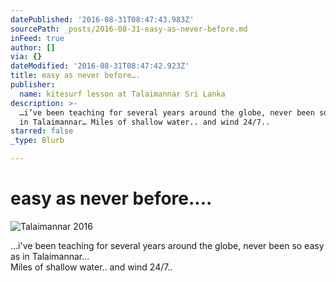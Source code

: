 ```yaml
---
datePublished: '2016-08-31T08:47:43.983Z'
sourcePath: _posts/2016-08-31-easy-as-never-before.md
inFeed: true
author: []
via: {}
dateModified: '2016-08-31T08:47:42.923Z'
title: easy as never before….
publisher:
  name: kitesurf lesson at Talaimannar Sri Lanka
description: >-
  …i’ve been teaching for several years around the globe, never been so easy as
  in Talaimannar… Miles of shallow water.. and wind 24/7..
starred: false
_type: Blurb

---
```

# easy as never before....
![Talaimannar 2016](https://the-grid-user-content.s3-us-west-2.amazonaws.com/ef1b3730-81dd-49c2-8e77-0d2423febc0c.jpg)

...i've been teaching for several years around the globe, never been so easy as in Talaimannar...  
Miles of shallow water.. and wind 24/7..